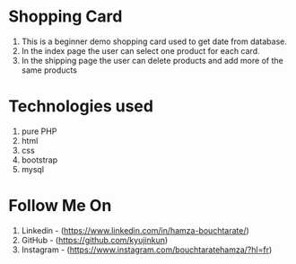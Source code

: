 # Shopping Card

1.  This is a beginner demo shopping card used to get date from database.
2.  In the index page the user can select one product for each card.
3.  In the shipping page the user can delete products and add more of the same products

# Technologies used

1. pure PHP
2. html
3. css
4. bootstrap
5. mysql

# Follow Me On

1. Linkedin - (https://www.linkedin.com/in/hamza-bouchtarate/)
2. GitHub - (https://github.com/kyujinkun)
3. Instagram - (https://www.instagram.com/bouchtaratehamza/?hl=fr)
